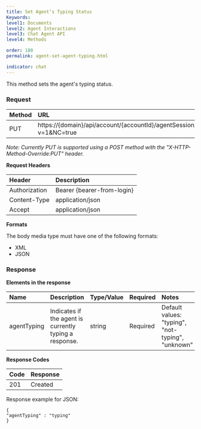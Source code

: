 ```yaml
---
title: Set Agent’s Typing Status
Keywords:
level1: Documents
level2: Agent Interactions
level3: Chat Agent API
level4: Methods

order: 180
permalink: agent-set-agent-typing.html

indicator: chat
---
```


This method sets the agent's typing status.

### Request

| Method | URL |
| :--- | :--- |
| PUT | https://{domain}/api/account/{accountId}/agentSession/{agentSessionId}/chat/{chatId}/info/agentTyping?v=1&NC=true| 

*Note: Currently PUT is supported using a POST method with the "X-HTTP-Method-Override:PUT" header.* 

**Request Headers**

| Header | Description |
| :--- | :--- |
| Authorization| Bearer {bearer-from-login} |
| Content-Type | application/json |
| Accept | application/json |

**Formats**

The body media type must have one of the following formats:

- XML
- JSON

### Response

**Elements in the response**

| Name | Description | Type/Value | Required | Notes |
| :--- | :--- | :--- | :--- | :--- |
| agentTyping | Indicates if the agent is currently typing a response. | string | Required | Default values: "typing", "not-typing", "unknown" |

**Response Codes**

| Code | Response | 
| :--- | :--- |
| 201 | Created |

Response example for JSON:

    {
    "agentTyping" : "typing"
    }